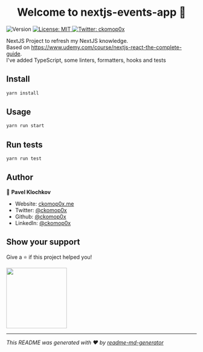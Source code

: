 <h1 align="center">Welcome to nextjs-events-app 👋</h1>
<p>
  <img alt="Version" src="https://img.shields.io/badge/version-0.3.0-blue.svg?cacheSeconds=2592000" />
  <a href="#" target="_blank">
    <img alt="License: MIT" src="https://img.shields.io/badge/License-MIT-yellow.svg" />
  </a>
  <a href="https://twitter.com/ckomop0x\" target="_blank">
    <img alt="Twitter: ckomop0x" src="https://img.shields.io/twitter/follow/ckomop0x\.svg?style=social" />
  </a>
</p>

NextJS Project to refresh my NextJS knowledge.  
Based on https://www.udemy.com/course/nextjs-react-the-complete-guide.  
I've added TypeScript, some linters, formatters, hooks and tests

## Install

```sh
yarn install
```

## Usage

```sh
yarn run start
```

## Run tests

```sh
yarn run test
```

## Author

👤 **Pavel Klochkov**

- Website: [ckomop0x.me](https://ckomop0x.me)
- Twitter: [@ckomop0x](https://twitter.com/ckomop0x)
- Github: [@ckomop0x](https://github.com/ckomop0x)
- LinkedIn: [@ckomop0x](https://linkedin.com/in/ckomop0x)

## Show your support

Give a ⭐️ if this project helped you!

<a href="https://www.patreon.com/ckomop0x">
  <img src="https://c5.patreon.com/external/logo/become_a_patron_button@2x.png" width="160">
</a>

---

_This README was generated with ❤️ by [readme-md-generator](https://github.com/kefranabg/readme-md-generator)_

